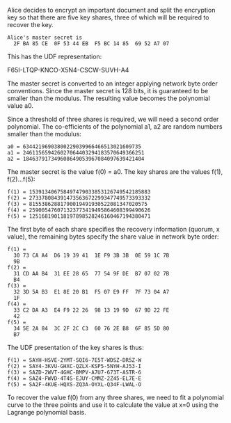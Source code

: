 
Alice decides to encrypt an important document and split the encryption key so that
there are five key shares, three of which will be required to recover the key.

~~~~
Alice's master secret is
  2F BA 85 CE  0F 53 44 EB  F5 BC 14 85  69 52 A7 07
~~~~

This has the UDF representation:

F65I-LTQP-KNCO-X5N4-CSCW-SUVH-A4

The master secret is converted to an integer applying network byte order conventions.
Since the master secret is 128 bits, it is guaranteed to be smaller than the modulus.
The resulting value becomes the polynomial value a0.

Since a threshold of three shares is required, we will need a second order polynomial.
The co-efficients of the polynomial a1, a2 are random numbers smaller than the 
modulus:

~~~~
a0 = 63442196903800229039966466513021609735
a1 = 246115659426027064403294183570649366251
a2 = 184637917349608649053967084097639421404
~~~~

The master secret is the value f(0) = a0. The key shares are the values f(1), f(2)...f(5):

~~~~
f(1) = 153913406758497479033853126749542185883
f(2) = 273378084391473563672299347749573393332
f(3) = 81553862881790019491930522081347020575
f(4) = 259005476071323773419495864608399490626
f(5) = 125168190118197898528246160467194380471
~~~~

The first byte of each share specifies the recovery information (quorum, x value), the
remaining bytes specify the share value in network byte order:

~~~~
f(1) = 
  30 73 CA A4  D6 19 39 41  1E F9 3B 3B  0E 59 1C 7B
  9B
f(2) = 
  31 CD AA B4  31 EE 28 65  77 54 9F DE  B7 07 02 7B
  B4
f(3) = 
  32 3D 5A B3  E1 8E 20 B1  F5 07 E9 FF  7F 73 04 A7
  1F
f(4) = 
  33 C2 DA A3  E4 F9 22 26  98 13 19 9D  67 9D 22 FE
  42
f(5) = 
  34 5E 2A 84  3C 2F 2C C3  60 76 2E B8  6F 85 5D 80
  B7
~~~~

The UDF presentation of the key shares is thus:

~~~~
f(1) = SAYH-HSVE-2YMT-SQI6-7E5T-WDSZ-DR5Z-W
f(2) = SAY4-3KVU-GHXC-QZLX-KSP5-5NYH-AJ53-I
f(3) = SAZD-2WVT-4GHC-BMPV-A7U7-673T-ASTR-6
f(4) = SAZ4-FWVD-4T4S-EJUY-CMMZ-2Z45-EL7E-E
f(5) = SA2F-4KUE-HQXS-ZQ3A-OYXL-Q34F-LWAL-O
~~~~

To recover the value f(0) from any three shares, we need to fit a polynomial curve to 
the three points and use it to calculate the value at x=0 using the Lagrange polynomial
basis.
